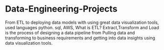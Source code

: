 # Data-Engineering-Projects
From ETL to deploying data models with using great data visualization tools, used languages python. sql, AWS,
What is ETL? 
Extract,Transform and Load is the process of designing a data pipeline from Pulling data and transforming to business requirements and getting into data insights using data visualization tools.
